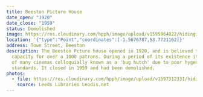 ```yaml
---
title: Beeston Picture House
date_open: "1920"
date_close: "1959"
status: Demolished
image: https://res.cloudinary.com/hpph/image/upload/v1595964822/hidinginplainsight/beestonpicturehouse.svg
location: '{"type":"Point","coordinates":[-1.5676787,53.7721162]}'
address: Town Street, Beeston
description: The Beeston Pcture house opened in 1920, and is believed to had
  capacity for over a 1000 patrons. During a period of its existence it was one
  of many cinemas colloquially known as a 'bug hutch' due to poor hygene
  standards. It closed in 1959 and had been demolished.
photos:
  - file: https://res.cloudinary.com/hpph/image/upload/v1597312331/hidinginplainsight/Beeston_Picture_House_Leeds_Libraries_2011930_172728.jpg
    source: Leeds Libraries Leodis.net
---
```

